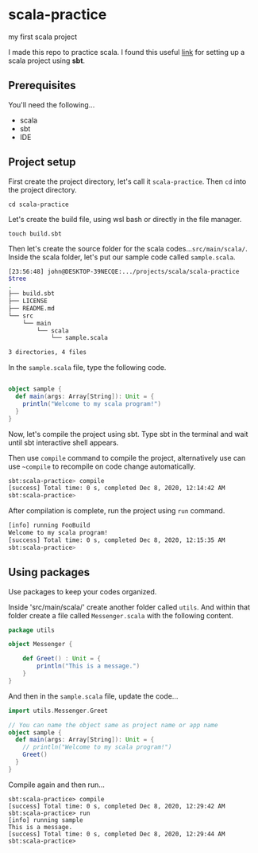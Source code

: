 # scala-practice
my first scala project

I made this repo to practice scala. I found this useful [link](https://www.scala-sbt.org/1.x/docs/sbt-by-example.html) for
setting up a scala project using **sbt**.

## Prerequisites

You'll need the following...

* scala
* sbt
* IDE

## Project setup

First create the project directory, let's call it `scala-practice`. Then `cd`
into the project directory.

```
cd scala-practice
```

Let's create the build file, using wsl bash or directly in the file manager.

```
touch build.sbt
```

Then let's create the source folder for the scala codes...`src/main/scala/`.
Inside the scala folder, let's put our sample code called `sample.scala`.

```bash
[23:56:48] john@DESKTOP-39NECQE:.../projects/scala/scala-practice
$tree
.
├── build.sbt
├── LICENSE
├── README.md
└── src
    └── main
        └── scala
            └── sample.scala

3 directories, 4 files
```

In the `sample.scala` file, type the following code.


```scala

object sample {
  def main(args: Array[String]): Unit = {
    println("Welcome to my scala program!")
  }
}

```
Now, let's compile the project using sbt. Type sbt in the terminal and wait until
sbt interactive shell appears.

Then use `compile` command to compile the project, alternatively use can use
`~compile` to recompile on code change automatically.

```bash
sbt:scala-practice> compile
[success] Total time: 0 s, completed Dec 8, 2020, 12:14:42 AM
sbt:scala-practice>
```

After compilation is complete, run the project using `run` command.

```bash
[info] running FooBuild
Welcome to my scala program!
[success] Total time: 0 s, completed Dec 8, 2020, 12:15:35 AM
sbt:scala-practice>
```
## Using packages

Use packages to keep your codes organized.

Inside 'src/main/scala/' create another folder called `utils`.
And within that folder create a file called `Messenger.scala` with the following
content.

```scala
package utils

object Messenger {

    def Greet() : Unit = {
        println("This is a message.")
    }
}

```

And then in the `sample.scala` file, update the code...


```scala
import utils.Messenger.Greet

// You can name the object same as project name or app name
object sample {
  def main(args: Array[String]): Unit = {
    // println("Welcome to my scala program!")
    Greet()
  }
}

```
Compile again and then run...

```
sbt:scala-practice> compile
[success] Total time: 0 s, completed Dec 8, 2020, 12:29:42 AM
sbt:scala-practice> run
[info] running sample
This is a message.
[success] Total time: 0 s, completed Dec 8, 2020, 12:29:44 AM
sbt:scala-practice>

```
